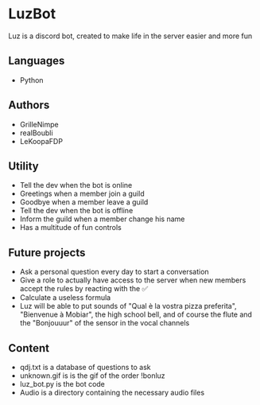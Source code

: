 # LuzBot
Luz is a discord bot, created to make life in the server easier and more fun
## Languages
- Python
## Authors
- GrilleNimpe
- realBoubli
- LeKoopaFDP
## Utility
- Tell the dev when the bot is online
- Greetings when a member join a guild
- Goodbye when a member leave a guild
- Tell the dev when the bot is offline
- Inform the guild when a member change his name
- Has a multitude of fun controls 
## Future projects
- Ask a personal question every day to start a conversation
- Give a role to actually have access to the server when new members accept the rules by reacting with the ✅
- Calculate a useless formula
- Luz will be able to put sounds of "Qual è la vostra pizza preferita", "Bienvenue à Mobiar", the high school bell, and of course the flute and the "Bonjouuur" of the sensor in the vocal channels
## Content
- qdj.txt is a database of questions to ask
- unknown.gif is is the gif of the order !bonluz
- luz_bot.py is the bot code
- Audio is a directory containing the necessary audio files
